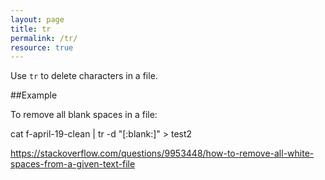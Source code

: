 ```yaml
---
layout: page
title: tr
permalink: /tr/
resource: true
---
```

Use `tr` to delete characters in a file.



##Example

To remove all blank spaces in a file:

cat f-april-19-clean | tr -d "[:blank:]" > test2

https://stackoverflow.com/questions/9953448/how-to-remove-all-white-spaces-from-a-given-text-file